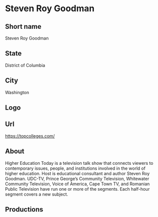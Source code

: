 # Steven Roy Goodman

## Short name

Steven Roy Goodman

## State

District of Columbia

## City

Washington

## Logo

## Url

https://topcolleges.com/

## About

Higher Education Today is a television talk show that connects viewers to contemporary issues, people, and institutions involved in the world of higher education. Host is educational consultant and author Steven Roy Goodman. UDC-TV, Prince George’s Community Television, Whitewater Community Television, Voice of America, Cape Town TV, and Romanian Public Television have run one or more of the segments. Each half-hour segment covers a new subject.

## Productions 
 
